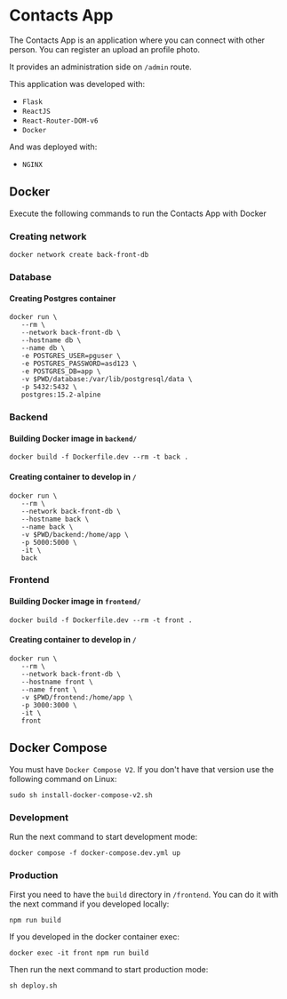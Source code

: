 # Contacts App
The Contacts App is an application where you can connect with other person. You can register an upload an profile photo.

It provides an administration side on `/admin` route.

This application was developed with:
- `Flask`
- `ReactJS`
- `React-Router-DOM-v6`
- `Docker`

And was deployed with:
- `NGINX`

## Docker
Execute the following commands to run the Contacts App with Docker
### Creating network
```
docker network create back-front-db
```
### Database
#### Creating Postgres container
```
docker run \
   --rm \
   --network back-front-db \
   --hostname db \
   --name db \
   -e POSTGRES_USER=pguser \
   -e POSTGRES_PASSWORD=asd123 \
   -e POSTGRES_DB=app \
   -v $PWD/database:/var/lib/postgresql/data \
   -p 5432:5432 \
   postgres:15.2-alpine
```
### Backend
#### Building Docker image in `backend/`
```
docker build -f Dockerfile.dev --rm -t back .
```
#### Creating container to develop in `/`
```
docker run \
   --rm \
   --network back-front-db \
   --hostname back \
   --name back \
   -v $PWD/backend:/home/app \
   -p 5000:5000 \
   -it \
   back
```
### Frontend
#### Building Docker image in `frontend/`
```
docker build -f Dockerfile.dev --rm -t front .
```
#### Creating container to develop in `/`
```
docker run \
   --rm \
   --network back-front-db \
   --hostname front \
   --name front \
   -v $PWD/frontend:/home/app \
   -p 3000:3000 \
   -it \
   front
```

## Docker Compose
You must have `Docker Compose V2`. If you don't have that version use the following command on Linux:
```
sudo sh install-docker-compose-v2.sh
```
### Development
Run the next command to start development mode:
```
docker compose -f docker-compose.dev.yml up
```
### Production
First you need to have the `build` directory in `/frontend`. You can do it with the next command if you developed locally:
```
npm run build
```
If you developed in the docker container exec:
```
docker exec -it front npm run build
```
Then run the next command to start production mode:
```
sh deploy.sh
```